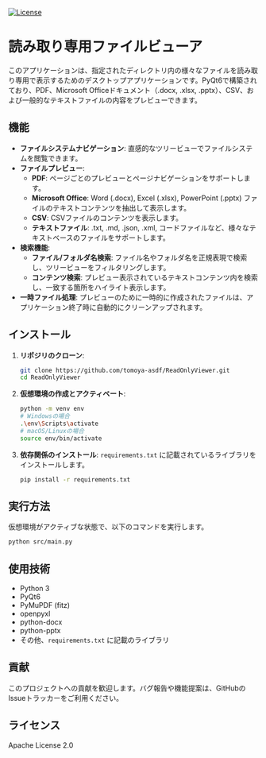 [![License](https://img.shields.io/badge/license-Apache%202.0-blue.svg)](https://github.com/tomoya-asdf/ReadOnlyViewer/blob/main/LICENSE)

# 読み取り専用ファイルビューア

このアプリケーションは、指定されたディレクトリ内の様々なファイルを読み取り専用で表示するためのデスクトップアプリケーションです。PyQt6で構築されており、PDF、Microsoft Officeドキュメント（.docx, .xlsx, .pptx）、CSV、および一般的なテキストファイルの内容をプレビューできます。

## 機能

- **ファイルシステムナビゲーション**: 直感的なツリービューでファイルシステムを閲覧できます。
- **ファイルプレビュー**:
    - **PDF**: ページごとのプレビューとページナビゲーションをサポートします。
    - **Microsoft Office**: Word (.docx), Excel (.xlsx), PowerPoint (.pptx) ファイルのテキストコンテンツを抽出して表示します。
    - **CSV**: CSVファイルのコンテンツを表示します。
    - **テキストファイル**: .txt, .md, .json, .xml, コードファイルなど、様々なテキストベースのファイルをサポートします。
- **検索機能**:
    - **ファイル/フォルダ名検索**: ファイル名やフォルダ名を正規表現で検索し、ツリービューをフィルタリングします。
    - **コンテンツ検索**: プレビュー表示されているテキストコンテンツ内を検索し、一致する箇所をハイライト表示します。
- **一時ファイル処理**: プレビューのために一時的に作成されたファイルは、アプリケーション終了時に自動的にクリーンアップされます。

## インストール

1. **リポジリのクローン**:
   ```bash
   git clone https://github.com/tomoya-asdf/ReadOnlyViewer.git 
   cd ReadOnlyViewer
   ```

2. **仮想環境の作成とアクティベート**:
   ```bash
   python -m venv env
   # Windowsの場合
   .\env\Scripts\activate
   # macOS/Linuxの場合
   source env/bin/activate
   ```

3. **依存関係のインストール**:
   `requirements.txt` に記載されているライブラリをインストールします。
   ```bash
   pip install -r requirements.txt
   ```

## 実行方法

仮想環境がアクティブな状態で、以下のコマンドを実行します。

```bash
python src/main.py
```

## 使用技術

- Python 3
- PyQt6
- PyMuPDF (fitz)
- openpyxl
- python-docx
- python-pptx
- その他、`requirements.txt` に記載のライブラリ

## 貢献

このプロジェクトへの貢献を歓迎します。バグ報告や機能提案は、GitHubのIssueトラッカーをご利用ください。

## ライセンス

Apache License 2.0
